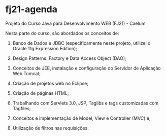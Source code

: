 # fj21-agenda

Projeto do Curso Java para Desenvolvimento WEB (FJ21) - Caelum 

Nesta parte do curso, são abordados os conceitos de:

  1) Banco de Dados e JDBC (especificamente neste projeto, utilizei o Oracle 11g Expression Edition);

  2) Design Patterns: Factory e Data Access Object (DAO);

  3) Conceitos de JEE, instalação e configuração do Servidor de Aplicação Web Tomcat;

  4) Criação de projetos web no Eclipse;

  5) Criação de páginas HTML;

  6) Trabalhando com Servlets 3.0, JSP, Taglibs e tags customizadas com Tagfiles;

  7) Conceitos e implementação de Model, View e Controller (MVC) e;

  8) Utilização de filtros nas requisições.

